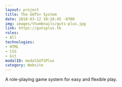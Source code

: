 ```yaml
---
layout: project
title: The GUTS+ System
date: 2018-03-12 10:28:45 -0700
img: images/thumbnails/guts-plus.jpg
link: https://gutsplus.tk
roles:
- All
technologies:
- HTML
- CSS
- Git
modalID: modalGUTSPlus
category: Website
---
```

A role-playing game system for easy and flexible play.
